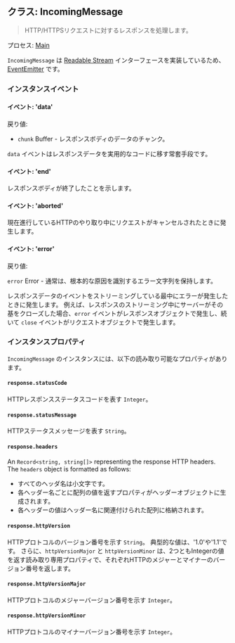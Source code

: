 ## クラス: IncomingMessage

> HTTP/HTTPSリクエストに対するレスポンスを処理します。

プロセス: [Main](../glossary.md#main-process)

`IncomingMessage` は [Readable Stream](https://nodejs.org/api/stream.html#stream_readable_streams) インターフェースを実装しているため、[EventEmitter](https://nodejs.org/api/events.html#events_class_eventemitter) です。

### インスタンスイベント

#### イベント: 'data'

戻り値:

* `chunk` Buffer - レスポンスボディのデータのチャンク。

`data` イベントはレスポンスデータを実用的なコードに移す常套手段です。

#### イベント: 'end'

レスポンスボディが終了したことを示します。

#### イベント: 'aborted'

現在進行しているHTTPのやり取り中にリクエストがキャンセルされたときに発生します。

#### イベント: 'error'

戻り値:

`error` Error - 通常は、根本的な原因を識別するエラー文字列を保持します。

レスポンスデータのイベントをストリーミングしている最中にエラーが発生したときに発生します。 例えば、レスポンスのストリーミング中にサーバーがその基をクローズした場合、`error` イベントがレスポンスオブジェクトで発生し、続いて `close` イベントがリクエストオブジェクトで発生します。

### インスタンスプロパティ

`IncomingMessage` のインスタンスには、以下の読み取り可能なプロパティがあります。

#### `response.statusCode`

HTTPレスポンスステータスコードを表す `Integer`。

#### `response.statusMessage`

HTTPステータスメッセージを表す `String`。

#### `response.headers`

An `Record<string, string[]>` representing the response HTTP headers. The `headers` object is formatted as follows:

* すべてのヘッダ名は小文字です。
* 各ヘッダー名ごとに配列の値を返すプロパティがヘッダーオブジェクトに生成されます。
* 各ヘッダーの値はヘッダー名に関連付けられた配列に格納されます。

#### `response.httpVersion`

HTTPプロトコルのバージョン番号を示す `String`。 典型的な値は、'1.0'や'1.1'です。 さらに、`httpVersionMajor` と `httpVersionMinor` は、2つともIntegerの値を返す読み取り専用プロパティで、それぞれHTTPのメジャーとマイナーのバージョン番号を返します。

#### `response.httpVersionMajor`

HTTPプロトコルのメジャーバージョン番号を示す `Integer`。

#### `response.httpVersionMinor`

HTTPプロトコルのマイナーバージョン番号を示す `Integer`。